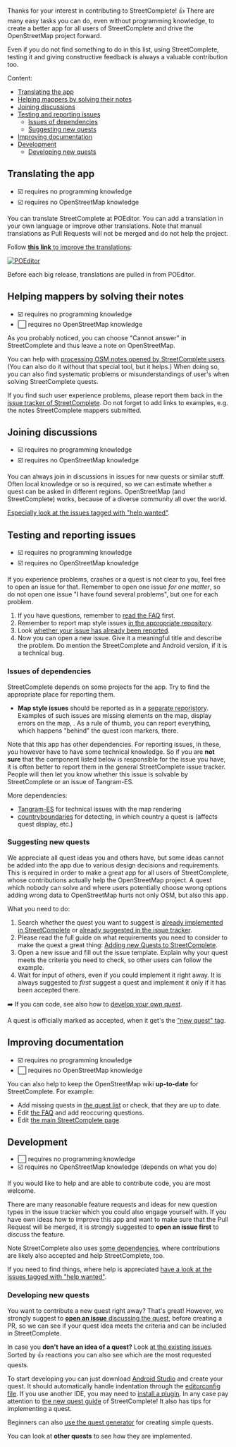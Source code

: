 Thanks for your interest in contributing to StreetComplete! 👍 There are many easy tasks you can do, even without programming knowledge, to create a better app for all users of StreetComplete and drive the OpenStreetMap project forward.

Even if you do not find something to do in this list, using StreetComplete, testing it and giving constructive feedback is always a valuable contribution too.

Content:
* [Translating the app](#translating-the-app)
* [Helping mappers by solving their notes](#helping-mappers-by-solving-their-notes)
* [Joining discussions](#joining-discussions)
* [Testing and reporting issues](#testing-and-reporting-issues)
   * [Issues of dependencies](#issues-of-dependencies)
   * [Suggesting new quests](#suggesting-new-quests)
* [Improving documentation](#improving-documentation)
* [Development](#development)
   * [Developing new quests](#developing-new-quests)

## Translating the app

- ☑️ requires no programming knowledge
- ☑️ requires no OpenStreetMap knowledge

You can translate StreetComplete at POEditor. You can add a translation in your own language or improve other translations. Note that manual translations as Pull Requests will not be merged and do not help the project.

Follow [**this link** to improve the translations](https://poeditor.com/join/project/IE4GC127Ki):

[![POEditor](https://poeditor.com/public/images/logo_small.png)](https://poeditor.com/join/project/IE4GC127Ki)

Before each big release, translations are pulled in from POEditor.

## Helping mappers by solving their notes

- ☑️ requires no programming knowledge
- ⬜️ requires no OpenStreetMap knowledge

As you probably noticed, you can choose "Cannot answer" in StreetComplete and thus leave a note on OpenStreetMap.

You can help with [processing OSM notes opened by StreetComplete users](https://ent8r.github.io/NotesReview/?query=StreetComplete&limit=100&start=true). (You can also do it without that special tool, but it helps.) When doing so, you can also find systematic problems or misunderstandings of user's when solving StreetComplete quests.

If you find such user experience problems, please report them back in the [issue tracker of StreetComplete](https://github.com/westnordost/StreetComplete/issues). Do not forget to add links to examples, e.g. the notes StreetComplete mappers submitted.

## Joining discussions

- ☑️ requires no programming knowledge
- ☑️ requires no OpenStreetMap knowledge

You can always join in discussions in issues for new quests or similar stuff. Often local knowledge or so is required, so we can estimate whether a quest can be asked in different regions.
OpenStreetMap (and StreetComplete) works, because of a diverse community all over the world.

[Especially look at the issues tagged with "help wanted"](https://github.com/westnordost/StreetComplete/labels/help%20wanted).

## Testing and reporting issues

- ☑️ requires no programming knowledge
- ☑️ requires no OpenStreetMap knowledge

If you experience problems, crashes or a quest is not clear to you, feel free to open an issue for that. Remember to open one issue _for one matter_, so do not open one issue "I have found several problems", but one for each problem.

1. If you have questions, remember to [read the FAQ](https://wiki.openstreetmap.org/wiki/StreetComplete/FAQ) first.
2. Remember to report map style issues [in the appropriate repository](#issues-of-dependencies).
3. Look [whether your issue has already been reported](https://github.com/westnordost/StreetComplete/issues).
4. Now you can open a new issue. Give it a meaningful title and describe the problem. Do mention the StreetComplete and Android version, if it is a technical bug.

### Issues of dependencies

StreetComplete depends on some projects for the app. Try to find the appropriate place for reporting them.

* **Map style issues** should be reported as in a [separate reporistory](https://github.com/ENT8R/streetcomplete-mapstyle).
Examples of such issues are missing elements on the map, display errors on the map, . As a rule of thumb, you can report everything, which happens "behind" the quest icon markers, there.

Note that this app has other dependencies. For reporting issues, in these, you however have to have some technical knowledge. So if you are **not sure** that the component listed below is responsible for the issue you have, it is often better to report them in the general StreetComplete issue tracker. People will then let you know whether this issue is solvable by StreetComplete or an issue of Tangram-ES.

More dependencies:
* [Tangram-ES](https://github.com/tangrams/tangram-es/) for technical issues with the map rendering
* [countryboundaries](https://github.com/westnordost/countryboundaries) for detecting, in which country a quest is (affects quest display, etc.)

### Suggesting new quests

We appreciate all quest ideas you and others have, but some ideas cannot be added into the app due to various design decisions and requirements. This is required in order to make a great app for all users of StreetComplete, whose contributions actually help the OpenStreetMap project. A quest which nobody can solve and where users potentially choose wrong options adding wrong data to OpenStreetMap hurts not only OSM, but also this app.

What you need to do:

1. Search whether the quest you want to suggest is [already implemented in StreetComplete](https://wiki.openstreetmap.org/wiki/StreetComplete/Quests) or [already suggested in the issue tracker](https://github.com/westnordost/StreetComplete/issues).
2. Please read the full guide on what requirements you need to consider to make the quest a great thing: [Adding new Quests to StreetComplete](https://github.com/westnordost/StreetComplete/wiki/Adding-new-Quests-to-StreetComplete).
3. Open a new issue and fill out the issue template. Explain why your quest meets the criteria you need to check, so other users can follow the example.
4. Wait for input of others, even if you could implement it right away.  It is always suggested to _first_ suggest a quest and implement it only if it has been accepted there.

➡️ If you can code, see also how to [develop your own quest](#developing-new-quests).

A quest is officially marked as accepted, when it get's the ["new quest" tag](https://github.com/westnordost/StreetComplete/labels/new%20quest).
<!-- TODO: introduce a better way/new tag here? ref https://github.com/westnordost/StreetComplete/issues/1006 -->

## Improving documentation

- ☑️ requires no programming knowledge
- ⬜️ requires no OpenStreetMap knowledge

You can also help to keep the OpenStreetMap wiki **up-to-date** for StreetComplete. For example:
* Add missing quests in [the quest list](https://wiki.openstreetmap.org/wiki/StreetComplete/Quests) or check, that they are up to date.
* Edit [the FAQ](https://wiki.openstreetmap.org/wiki/StreetComplete/FAQ) and add reoccuring questions.
* Edit [the main StreetComplete page](https://wiki.openstreetmap.org/wiki/StreetComplete).

## Development

- ⬜️ requires no programming knowledge
- ☑️ requires no OpenStreetMap knowledge (depends on what you do)

If you would like to help and are able to contribute code, you are most welcome.

There are many reasonable feature requests and ideas for new question types in the issue tracker which you could also engage yourself with. If you have own ideas how to improve this app and want to make sure that the Pull Request will be merged, it is strongly suggested to **open an issue first** to discuss the feature.

Note StreetComplete also uses [some dependencies](#issues-of-dependencies), where contributions are likely also accepted and help StreetComplete, too.

If you need to find things, where help is appreciated [have a look at the issues tagged with "help wanted"](https://github.com/westnordost/StreetComplete/labels/help%20wanted).

### Developing new quests

You want to contribute a new quest right away? That's great!
However, we strongly suggest to [**open an issue** discussing the quest](#suggesting-new-quests), before creating a PR, so we can see if your quest idea meets the criteria and can be included in StreetComplete.

In case you **don't have an idea of a quest?** Look [at the existing issues](https://github.com/westnordost/StreetComplete/issues?q=is%3Aissue+is%3Aopen+label%3A%22new+quest%22+sort%3Areactions-%2B1-desc). Sorted by 👍 reactions you can also see which are the most requested quests.

To start developing you can just download [Android Studio](https://developer.android.com/studio/index.html) and create your quest. It should automatically handle indentation through the [editorconfig file](.editorconfig). If you use another IDE, you may need to [install a plugin](http://editorconfig.org/#download).
In any case pay attention to [the new quest guide](https://github.com/westnordost/StreetComplete/wiki/Adding-new-Quests-to-StreetComplete) of StreetComplete! It also has tips for implementing a quest.

Beginners can also [use the quest generator](https://ent8r.github.io/StreetCompleteQuestCreator/) for creating simple quests.

You can look at **other quests** to see how they are implemented.
